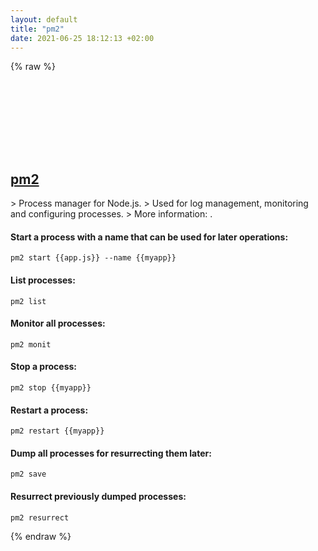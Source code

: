 ```yaml
---
layout: default
title: "pm2"
date: 2021-06-25 18:12:13 +02:00
---
```

{% raw %}
<h2 id="pm2">
  <a href="/en/common/pm2.html">pm2</a> <a href="#pm2"><svg class="icon">
    <use href="/assets/images/unicode_sprite.svg#link" />
  </svg></a>
</h2>
> Process manager for Node.js.
> Used for log management, monitoring and configuring processes.
> More information: <https://pm2.keymetrics.io>.

#### Start a process with a name that can be used for later operations:
```shell
pm2 start {{app.js}} --name {{myapp}}
```
#### List processes:
```shell
pm2 list
```
#### Monitor all processes:
```shell
pm2 monit
```
#### Stop a process:
```shell
pm2 stop {{myapp}}
```
#### Restart a process:
```shell
pm2 restart {{myapp}}
```
#### Dump all processes for resurrecting them later:
```shell
pm2 save
```
#### Resurrect previously dumped processes:
```shell
pm2 resurrect
```
{% endraw %}